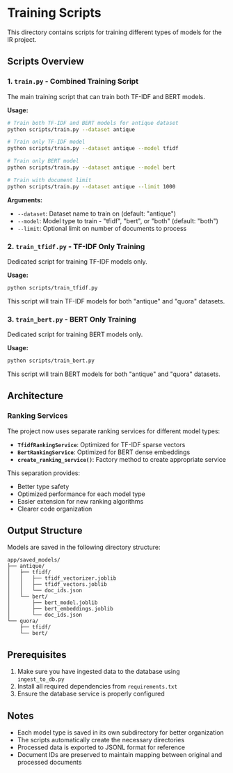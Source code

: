 # Training Scripts

This directory contains scripts for training different types of models for the IR project.

## Scripts Overview

### 1. `train.py` - Combined Training Script

The main training script that can train both TF-IDF and BERT models.

**Usage:**

```bash
# Train both TF-IDF and BERT models for antique dataset
python scripts/train.py --dataset antique

# Train only TF-IDF model
python scripts/train.py --dataset antique --model tfidf

# Train only BERT model
python scripts/train.py --dataset antique --model bert

# Train with document limit
python scripts/train.py --dataset antique --limit 1000
```

**Arguments:**

- `--dataset`: Dataset name to train on (default: "antique")
- `--model`: Model type to train - "tfidf", "bert", or "both" (default: "both")
- `--limit`: Optional limit on number of documents to process

### 2. `train_tfidf.py` - TF-IDF Only Training

Dedicated script for training TF-IDF models only.

**Usage:**

```bash
python scripts/train_tfidf.py
```

This script will train TF-IDF models for both "antique" and "quora" datasets.

### 3. `train_bert.py` - BERT Only Training

Dedicated script for training BERT models only.

**Usage:**

```bash
python scripts/train_bert.py
```

This script will train BERT models for both "antique" and "quora" datasets.

## Architecture

### Ranking Services

The project now uses separate ranking services for different model types:

- **`TfidfRankingService`**: Optimized for TF-IDF sparse vectors
- **`BertRankingService`**: Optimized for BERT dense embeddings
- **`create_ranking_service()`**: Factory method to create appropriate service

This separation provides:

- Better type safety
- Optimized performance for each model type
- Easier extension for new ranking algorithms
- Clearer code organization

## Output Structure

Models are saved in the following directory structure:

```
app/saved_models/
├── antique/
│   ├── tfidf/
│   │   ├── tfidf_vectorizer.joblib
│   │   ├── tfidf_vectors.joblib
│   │   └── doc_ids.json
│   └── bert/
│       ├── bert_model.joblib
│       ├── bert_embeddings.joblib
│       └── doc_ids.json
└── quora/
    ├── tfidf/
    └── bert/
```

## Prerequisites

1. Make sure you have ingested data to the database using `ingest_to_db.py`
2. Install all required dependencies from `requirements.txt`
3. Ensure the database service is properly configured

## Notes

- Each model type is saved in its own subdirectory for better organization
- The scripts automatically create the necessary directories
- Processed data is exported to JSONL format for reference
- Document IDs are preserved to maintain mapping between original and processed documents
